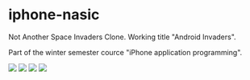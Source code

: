iphone-nasic
============
Not Another Space Invaders Clone.
Working title "Android Invaders".

Part of the winter semester cource "iPhone application programming".

![](https://github.com/d4rken/iphone-nasic/blob/master/mockups/Startscreen.png)
![](https://github.com/d4rken/iphone-nasic/blob/master/mockups/GameStart.png)
![](https://github.com/d4rken/iphone-nasic/blob/master/mockups/Powerups.png)
![](https://github.com/d4rken/iphone-nasic/blob/master/mockups/Highscores.png)
